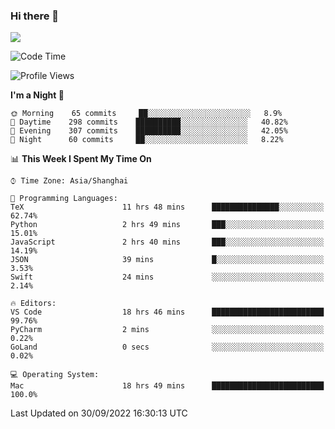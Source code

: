 ### Hi there 👋

<!--
**JJAYCHEN1e/jjaychen1e** is a ✨ _special_ ✨ repository because its `README.md` (this file) appears on your GitHub profile.

Here are some ideas to get you started:

- 🔭 I’m currently working on ...
- 🌱 I’m currently learning ...
- 👯 I’m looking to collaborate on ...
- 🤔 I’m looking for help with ...
- 💬 Ask me about ...
- 📫 How to reach me: ...
- 😄 Pronouns: ...
- ⚡ Fun fact: ...
-->

[![](https://github-readme-stats.vercel.app/api?username=jjaychen1e&show_icons=true)](https://github.com/jjaychen1e/github-readme-stats?count_private=true)

<!--START_SECTION:waka-->
![Code Time](http://img.shields.io/badge/Code%20Time-328%20hrs%2022%20mins-blue)

![Profile Views](http://img.shields.io/badge/Profile%20Views-3-blue)

**I'm a Night 🦉** 

```text
🌞 Morning    65 commits     ██░░░░░░░░░░░░░░░░░░░░░░░   8.9% 
🌆 Daytime    298 commits    ██████████░░░░░░░░░░░░░░░   40.82% 
🌃 Evening    307 commits    ██████████░░░░░░░░░░░░░░░   42.05% 
🌙 Night      60 commits     ██░░░░░░░░░░░░░░░░░░░░░░░   8.22%

```


📊 **This Week I Spent My Time On** 

```text
⌚︎ Time Zone: Asia/Shanghai

💬 Programming Languages: 
TeX                      11 hrs 48 mins      ███████████████░░░░░░░░░░   62.74% 
Python                   2 hrs 49 mins       ███░░░░░░░░░░░░░░░░░░░░░░   15.01% 
JavaScript               2 hrs 40 mins       ███░░░░░░░░░░░░░░░░░░░░░░   14.19% 
JSON                     39 mins             █░░░░░░░░░░░░░░░░░░░░░░░░   3.53% 
Swift                    24 mins             ░░░░░░░░░░░░░░░░░░░░░░░░░   2.14%

🔥 Editors: 
VS Code                  18 hrs 46 mins      █████████████████████████   99.76% 
PyCharm                  2 mins              ░░░░░░░░░░░░░░░░░░░░░░░░░   0.22% 
GoLand                   0 secs              ░░░░░░░░░░░░░░░░░░░░░░░░░   0.02%

💻 Operating System: 
Mac                      18 hrs 49 mins      █████████████████████████   100.0%

```


 Last Updated on 30/09/2022 16:30:13 UTC
<!--END_SECTION:waka-->
